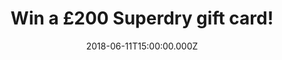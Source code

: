---
campaign-uuid: "c-8e07a961-e82a-449b-ba06-ba419e03daa2"
type: "Competition"
category: "Fashion"
date: "2018-06-11T15:00:00.000Z"
end-date: "2018-07-11T23:59:00.000Z"
disable-form: false
is_promoted: true
has_entry_page: true
title: "Win a £200 Superdry gift card!"
competition-description: "<p>In need to renew your summer wardrobe with new clothes?\
  \ YOU won’t want to miss this: give your hot-weather wardrobe an update because\
  \ we have a £200 Superdry gift card for one lucky NME AAA member to win!</p>\r\n\
  <p>Liking what you hear? You know what to do…</p>"
hero-header: "Win a £200 Superdry gift card!"
terms-confirmation: "N/A"
banner-img: "https://assets.expresslyapp.com/asset-fb1a2e69-c6a1-4fbd-bc76-164e4842cc97.jpg"
logo-left-href: "https://www.superdry.com/mens/jackets/bomber-jackets/details/70532/rookie-winter-aviator-bomber-jacket-beige"
logo-left-image: "superdry-logo.png"
logo-left-title: "Superdry"
bg-image-hero: "https://assets.expresslyapp.com/asset-358ddfad-634a-47df-937f-e3b28d880acb.jpg"
bg-image-first: "https://assets.expresslyapp.com/asset-6421c259-284b-458d-9cfe-315a11b9679b.jpg"
bg-image-second: "https://assets.expresslyapp.com/asset-87098d82-023f-4e25-a7f9-0484f06fdaf7.jpg"
section1-content: "<p>Superdry is an exciting contemporary brand which focuses on\
  \ high-quality products that fuse vintage Americana and Japanese-inspired graphics\
  \ with a British style!</p>\r\n<p>Quality fabrics, authentic vintage washes, unique\
  \ detailing, world leading hand-drawn graphics and tailored fits with diverse styling!</p>"
section2-content: "<p>Treat yourself: classic cut tees, latest coats and jackets that\
  \ make for the perfect layer on those cooler summer days or the latest Superdry\
  \ sportswear to keep you motivated for your summer goals! At Superdry they have\
  \ something for everybody!</p>\r\n<p>Click below and get ready for summer by the\
  \ chance of winning a £200 Superdry gift card thanks to NME AAA.</p>\r\n<p>Good\
  \ luck!</p>"
entry-title: "Win a £200 Superdry gift card!"
entry-content: "<p>Enter the draw to win a £200 Superdry gift card and get ready to\
  \ stand out this summer with Superdry by completing the form below before 23:59\
  \ on 11th July 2018.</p>"
has-winner: false
prize-description: "A £200 Superdry gift card."
special-conditions: "Multiple entries are allowed up to one every day."
---
